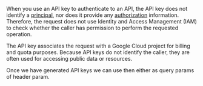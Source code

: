 When you use an API key to authenticate to an API, the API key does not identify a [principal](https://cloud.google.com/docs/authentication#principal), nor does it provide any [authorization](https://cloud.google.com/docs/authentication#authorization) information. Therefore, the request does not use Identity and Access Management (IAM) to check whether the caller has permission to perform the requested operation.

The API key associates the request with a Google Cloud project for billing and quota purposes. Because API keys do not identify the caller, they are often used for accessing public data or resources.

Once we have generated API keys we can use then either as query params of header param.